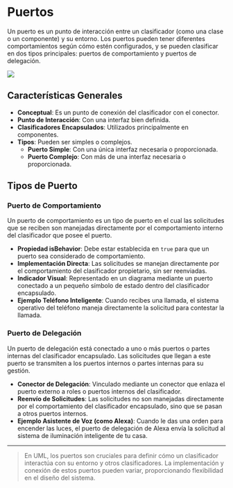 
# Puertos

Un puerto es un punto de interacción entre un clasificador (como una clase o un componente) y su entorno. Los puertos pueden tener diferentes comportamientos según cómo estén configurados, y se pueden clasificar en dos tipos principales: puertos de comportamiento y puertos de delegación.

![](https://lh7-us.googleusercontent.com/docsz/AD_4nXftFUdG6kb9U5750x46OK3mtxd5OOwjvOqyH6N4Xf0MqpuE-1YpTm0dyLYTbgg2iEBYinrpD95pNOCs8ZnPHZE6x3LsGHUGhK3P1oywvf1aqxswo4vmBkelJj9dww--jFyVp2wQMEdoCBW_2Lz_1az9xryJ?key=VReuh94fGGpJZLGsXsGdUQ)

## Características Generales

- **Conceptual**: Es un punto de conexión del clasificador con el conector.
- **Punto de Interacción**: Con una interfaz bien definida.
- **Clasificadores Encapsulados**: Utilizados principalmente en componentes.
- **Tipos**: Pueden ser simples o complejos.
  - **Puerto Simple**: Con una única interfaz necesaria o proporcionada.
  - **Puerto Complejo**: Con más de una interfaz necesaria o proporcionada.

## Tipos de Puerto

### Puerto de Comportamiento

Un puerto de comportamiento es un tipo de puerto en el cual las solicitudes que se reciben son manejadas directamente por el comportamiento interno del clasificador que posee el puerto.

- **Propiedad isBehavior**: Debe estar establecida en `true` para que un puerto sea considerado de comportamiento.
- **Implementación Directa**: Las solicitudes se manejan directamente por el comportamiento del clasificador propietario, sin ser reenviadas.
- **Indicador Visual**: Representado en un diagrama mediante un puerto conectado a un pequeño símbolo de estado dentro del clasificador encapsulado.
- **Ejemplo Teléfono Inteligente**: Cuando recibes una llamada, el sistema operativo del teléfono maneja directamente la solicitud para contestar la llamada.

### Puerto de Delegación

Un puerto de delegación está conectado a uno o más puertos o partes internas del clasificador encapsulado. Las solicitudes que llegan a este puerto se transmiten a los puertos internos o partes internas para su gestión.

- **Conector de Delegación**: Vinculado mediante un conector que enlaza el puerto externo a roles o puertos internos del clasificador.
- **Reenvío de Solicitudes**: Las solicitudes no son manejadas directamente por el comportamiento del clasificador encapsulado, sino que se pasan a otros puertos internos.
- **Ejemplo Asistente de Voz (como Alexa)**: Cuando le das una orden para encender las luces, el puerto de delegación de Alexa envía la solicitud al sistema de iluminación inteligente de tu casa.

---

> En UML, los puertos son cruciales para definir cómo un clasificador interactúa con su entorno y otros clasificadores. La implementación y conexión de estos puertos pueden variar, proporcionando flexibilidad en el diseño del sistema.
